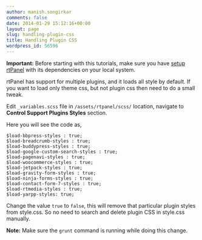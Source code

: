 ```yaml
---
author: manish.songirkar
comments: false
date: 2014-01-29 15:12:16+00:00
layout: page
slug: handling-plugin-css
title: Handling Plugin CSS
wordpress_id: 56596
---
```


**Important:** Before starting with this tutorials, make sure you have [setup rtPanel](http://docs.rtcamp.com/rtpanel/developer/setup-rtpanel-development/) with its dependencies on your local system.

rtPanel has support for multiple plugins, and it loads all style by default. If you want to load only theme css, but not plugin css then need to do a small tweak.

Edit `_variables.scss` file in `/assets/rtpanel/scss/` location, navigate to **Control Support Plugins Styles** section.

Here you will see the code as,

    
    $load-bbpress-styles : true;
    $load-breadcrumb-styles : true;
    $load-buddypress-styles : true;
    $load-google-custom-search-styles : true;
    $load-pagenavi-styles : true;
    $load-woocommerce-styles : true;
    $load-jetpack-styles : true;
    $load-gravity-form-styles : true;
    $load-ninja-forms-styles : true;
    $load-contact-form-7-styles : true;
    $load-rtmedia-styles : true;
    $load-yarpp-styles: true;


Change the value `true` to `false`, this will remove that particular plugin styles from style.css. So no need to search and delete plugin CSS in style.css manually.

**Note:** Make sure the `grunt` command is running while doing this change.

